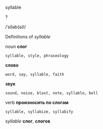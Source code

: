syllable

?

/ˈsiləb(ə)l/

Definitions of _syllable_

noun
**слог**

    syllable, style, phraseology
**слово**

    word, say, syllable, faith
**звук**

    sound, noise, blast, note, syllable, bell

verb
**произносить по слогам**

    syllable, syllabize, syllabify

_syllable_
**слог**, **слогов**